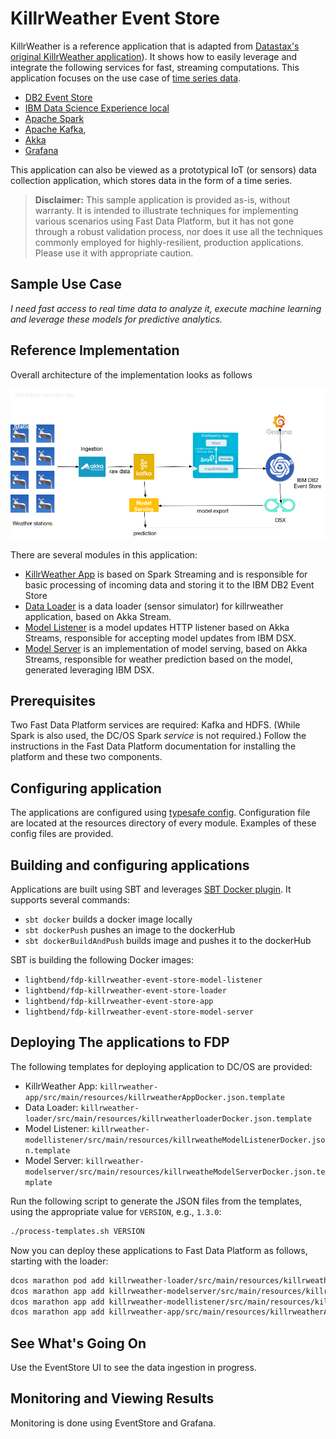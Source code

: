 # KillrWeather Event Store

KillrWeather is a reference application that is adapted from [Datastax's original KillrWeather application](https://github.com/killrweather/killrweather)). It shows how to easily leverage and integrate the following services for fast, streaming computations. This application focuses on the use case of [time series data](https://github.com/killrweather/killrweather/wiki/4.-Time-Series-Data-Model).

* [DB2 Event Store](https://www.ibm.com/us-en/marketplace/db2-event-store)
* [IBM Data Science Experience local](https://datascience.ibm.com/local)
* [Apache Spark](http://spark.apache.org)
* [Apache Kafka](http://kafka.apache.org),
* [Akka](https://akka.io/)
* [Grafana](https://grafana.com/)

This application can also be viewed as a prototypical IoT (or sensors) data collection application, which stores data in the form of a time series.

> **Disclaimer:** This sample application is provided as-is, without warranty. It is intended to illustrate techniques for implementing various scenarios using Fast Data Platform, but it has not gone through a robust validation process, nor does it use all the techniques commonly employed for highly-resilient, production applications. Please use it with appropriate caution.

## Sample Use Case

_I need fast access to real time data to analyze it, execute machine learning and leverage these models for predictive analytics._

## Reference Implementation

Overall architecture of the implementation looks as follows

![](diagrams/KillrWeatherES.png)

There are several modules in this application:

* [KillrWeather App](https://github.com/lightbend/fdp-killrweather-event-store/tree/develop/killrweather-app/src/main) is based on Spark Streaming and is responsible for basic processing of incoming data and storing it to the IBM DB2 Event Store
* [Data Loader](https://github.com/lightbend/fdp-killrweather-event-store/tree/develop/killrweather-loader/src/main) is a data loader (sensor simulator) for killrweather application, based on Akka Stream.
* [Model Listener](https://github.com/lightbend/fdp-killrweather-event-store/tree/develop/killrweather-modellistener/src/main) is a model updates HTTP listener based on Akka Streams, responsible for accepting model updates from IBM DSX.
* [Model Server](https://github.com/lightbend/fdp-killrweather-event-store/tree/develop/killrweather-modelserver/src/main) is an implementation of model serving, based on Akka Streams, responsible for weather prediction based on the model, generated leveraging IBM DSX.

## Prerequisites

Two Fast Data Platform services are required: Kafka and HDFS. (While Spark is also used, the DC/OS Spark _service_ is not required.) Follow the instructions in the Fast Data Platform documentation for installing the platform and these two components.

## Configuring application

The applications are configured using [typesafe config](https://github.com/lightbend/config).
Configuration file are located at the resources directory of every module. Examples of these config files are provided.

## Building and configuring applications

Applications are built using SBT and leverages [SBT Docker plugin](https://github.com/marcuslonnberg/sbt-docker).
It supports several commands:

* `sbt docker` builds a docker image locally
* `sbt dockerPush` pushes an image to the dockerHub
* `sbt dockerBuildAndPush` builds image and pushes it to the dockerHub

SBT is building the following Docker images:

* `lightbend/fdp-killrweather-event-store-model-listener`
* `lightbend/fdp-killrweather-event-store-loader`
* `lightbend/fdp-killrweather-event-store-app`
* `lightbend/fdp-killrweather-event-store-model-server`

## Deploying The applications to FDP

The following templates for deploying application to DC/OS are provided:

* KillrWeather App: `killrweather-app/src/main/resources/killrweatherAppDocker.json.template`
* Data Loader: `killrweather-loader/src/main/resources/killrweatherloaderDocker.json.template`
* Model Listener: `killrweather-modellistener/src/main/resources/killrweatheModelListenerDocker.json.template`
* Model Server: `killrweather-modelserver/src/main/resources/killrweatheModelServerDocker.json.template`

Run the following script to generate the JSON files from the templates, using the appropriate value for `VERSION`, e.g., `1.3.0`:

```bash
./process-templates.sh VERSION
```

Now you can deploy these applications to Fast Data Platform as follows, starting with the loader:

```bash
dcos marathon pod add killrweather-loader/src/main/resources/killrweatherloaderDocker.json
dcos marathon app add killrweather-modelserver/src/main/resources/killrweatheModelServerDocker.json
dcos marathon app add killrweather-modellistener/src/main/resources/killrweatheModelListenerDocker.json
dcos marathon app add killrweather-app/src/main/resources/killrweatherAppDocker.json
```

## See What's Going On

Use the EventStore UI to see the data ingestion in progress.

## Monitoring and Viewing Results

Monitoring is done using EventStore and Grafana.

